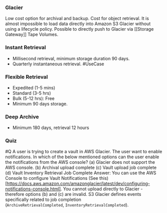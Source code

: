 ### Glacier 
Low cost option for archival and backup. Cost for object retrieval. It is almost impossible to load data directly into Amazon S3 Glacier without using a lifecycle policy. Possible to directly push to Glacier via [[Storage Gateway]] Tape Volumes.

### Instant Retrieval
- Millisecond retrieval, minimum storage duration 90 days.
- Quarterly instantaneous retrieval. #UseCase 

### Flexible Retrieval
- Expedited (1-5 mins)
- Standard (3-5 hrs)
- Bulk (5-12 hrs): Free
- Minimum 90 days storage.
### Deep Archive
- Minimum 180 days, retrieval 12 hours

### Quiz
#Q A user is trying to create a vault in AWS Glacier. The user want to enable notifications. In which of the below mentioned options can the user enable the notifications from the AWS console?
(a) Glacier does not support the AWS console.
(b) Archival upload complete
(c) Vault upload job complete
(d) Vault Inventory Retrieval Job Complete
Answer: You can use the AWS Console to configure Vault Notifications (See this)[https://docs.aws.amazon.com/amazonglacier/latest/dev/configuring-notifications-console.html]. You cannot upload directly to Glacier - therefore options (b) and (c) are invalid. S3 Glacier defines events specifically related to job completion (`ArchiveRetrievalCompleted`, `InventoryRetrievalCompleted`).

